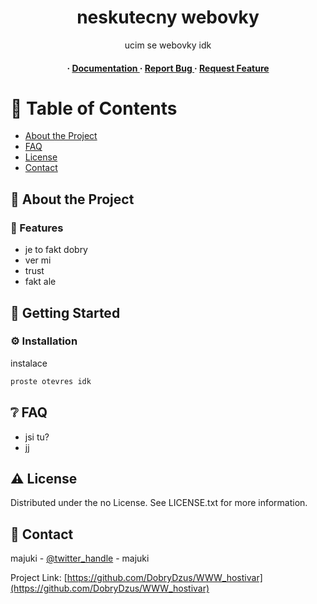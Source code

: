 <div align='center'>

<h1>neskutecny webovky</h1>
<p>ucim se webovky idk</p>

<h4> <span> · </span> <a href="https://github.com/DobryDzus/WWW_hostivar/blob/master/README.md"> Documentation </a> <span> · </span> <a href="https://github.com/DobryDzus/WWW_hostivar/issues"> Report Bug </a> <span> · </span> <a href="https://github.com/DobryDzus/WWW_hostivar/issues"> Request Feature </a> </h4>


</div>

# :notebook_with_decorative_cover: Table of Contents

- [About the Project](#star2-about-the-project)
- [FAQ](#grey_question-faq)
- [License](#warning-license)
- [Contact](#handshake-contact)


## :star2: About the Project

### :dart: Features
- je to fakt dobry
- ver mi
- trust
- fakt ale

## :toolbox: Getting Started

### :gear: Installation

instalace
```bash
proste otevres idk
```


## :grey_question: FAQ

- jsi tu?
- jj


## :warning: License

Distributed under the no License. See LICENSE.txt for more information.

## :handshake: Contact

majuki - [@twitter_handle](majuki) - majuki

Project Link: [https://github.com/DobryDzus/WWW_hostivar](https://github.com/DobryDzus/WWW_hostivar)
